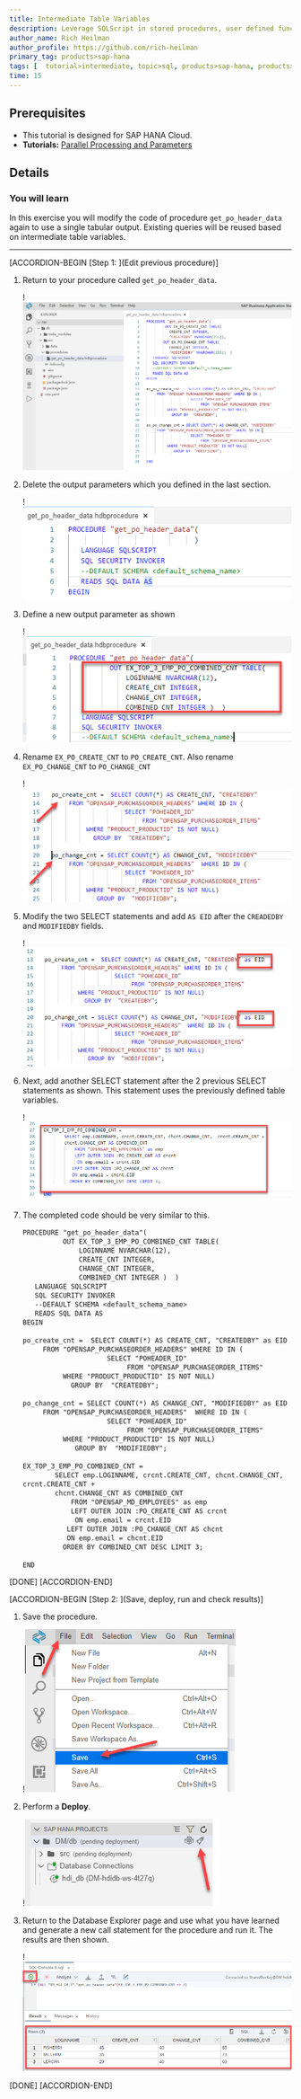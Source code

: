 ```yaml
---
title: Intermediate Table Variables 
description: Leverage SQLScript in stored procedures, user defined functions, and user defined libraries.
author_name: Rich Heilman
author_profile: https://github.com/rich-heilman
primary_tag: products>sap-hana
tags: [  tutorial>intermediate, topic>sql, products>sap-hana, products>sap-hana-cloud, products>sap-business-application-studio]   
time: 15
---
```


## Prerequisites  
- This tutorial is designed for SAP HANA Cloud.
- **Tutorials:** [Parallel Processing and Parameters](hana-cloud-sqlscript-parallel)

## Details
### You will learn  
In this exercise you will modify the code of procedure `get_po_header_data` again to use a single tabular output. Existing queries will be reused based on intermediate table variables.

---

[ACCORDION-BEGIN [Step 1: ](Edit previous procedure)]

1. Return to your procedure called `get_po_header_data`.

    !![Existing Procedure](1_1.png)

2. Delete the output parameters which you defined in the last section.

    !![Define output](1_2.png)


3. Define a new output parameter as shown

    !![New output](1_3.png)


4. Rename `EX_PO_CREATE_CNT` to `PO_CREATE_CNT`. Also rename `EX_PO_CHANGE_CNT` to `PO_CHANGE_CNT`

    !![change name](1_4.png)


5. Modify the two SELECT statements and add `AS EID` after the `CREADEDBY` and `MODIFIEDBY` fields.

    !![modify select](1_5.png)

6. Next, add another SELECT statement after the 2 previous SELECT statements as shown. This statement uses the previously defined table variables.

    !![add another select](1_6.png)

7. The completed code should be very similar to this.

    ```SQLCRIPT
    PROCEDURE "get_po_header_data"(
              OUT EX_TOP_3_EMP_PO_COMBINED_CNT TABLE(
                  LOGINNAME NVARCHAR(12),
                  CREATE_CNT INTEGER,
                  CHANGE_CNT INTEGER,
                  COMBINED_CNT INTEGER )  )
       LANGUAGE SQLSCRIPT
       SQL SECURITY INVOKER
       --DEFAULT SCHEMA <default_schema_name>
       READS SQL DATA AS
    BEGIN

    po_create_cnt =  SELECT COUNT(*) AS CREATE_CNT, "CREATEDBY" as EID
         FROM "OPENSAP_PURCHASEORDER_HEADERS" WHERE ID IN (
                         SELECT "POHEADER_ID"
                              FROM "OPENSAP_PURCHASEORDER_ITEMS"
              WHERE "PRODUCT_PRODUCTID" IS NOT NULL)
                GROUP BY  "CREATEDBY";

    po_change_cnt = SELECT COUNT(*) AS CHANGE_CNT, "MODIFIEDBY" as EID
         FROM "OPENSAP_PURCHASEORDER_HEADERS"  WHERE ID IN (
                         SELECT "POHEADER_ID"
                              FROM "OPENSAP_PURCHASEORDER_ITEMS"
              WHERE "PRODUCT_PRODUCTID" IS NOT NULL)
                 GROUP BY  "MODIFIEDBY";

    EX_TOP_3_EMP_PO_COMBINED_CNT =
            SELECT emp.LOGINNAME, crcnt.CREATE_CNT, chcnt.CHANGE_CNT,  crcnt.CREATE_CNT +
            chcnt.CHANGE_CNT AS COMBINED_CNT
                FROM "OPENSAP_MD_EMPLOYEES" as emp
                LEFT OUTER JOIN :PO_CREATE_CNT AS crcnt
                 ON emp.email = crcnt.EID
               LEFT OUTER JOIN :PO_CHANGE_CNT AS chcnt
               ON emp.email = chcnt.EID
              ORDER BY COMBINED_CNT DESC LIMIT 3;

    END

    ```


[DONE]
[ACCORDION-END]

[ACCORDION-BEGIN [Step 2: ](Save, deploy, run and check results)]

1. Save the procedure.

    !![save Procedure](2_1.png)

2. Perform a **Deploy**.

    !![deploy](2_2.png)

3. Return to the Database Explorer page and use what you have learned and generate a new call statement for the procedure and run it. The results are then shown.

    !![Results](2_3.png)


[DONE]
[ACCORDION-END]
